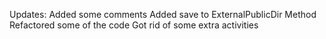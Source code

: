 Updates:
Added some comments
Added save to ExternalPublicDir Method
Refactored some of the code
Got rid of some extra activities
